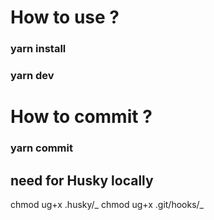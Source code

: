 # How to use ?

### yarn install

### yarn dev

# How to commit ?

### yarn commit

## need for Husky locally

chmod ug+x .husky/_
chmod ug+x .git/hooks/_
